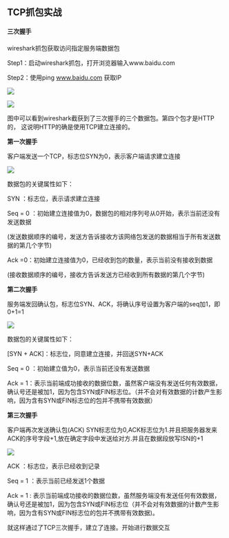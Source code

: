 ## TCP抓包实战
#### 三次握手

wireshark抓包获取访问指定服务端数据包

 Step1：启动wireshark抓包，打开浏览器输入www.baidu.com

Step2：使用ping www.baidu.com 获取IP

<img src="C:\Users\Admin\Desktop\工作\uds\学习\TCP抓包实战\ping.png" style="zoom:100%;" />



![](C:\Users\Admin\Desktop\工作\uds\学习\TCP抓包实战\http.png)

图中可以看到wireshark截获到了三次握手的三个数据包。第四个包才是HTTP的， 这说明HTTP的确是使用TCP建立连接的。

**第一次握手**

客户端发送一个TCP，标志位SYN为0，表示客户端请求建立连接

![](C:\Users\Admin\Desktop\工作\uds\学习\TCP抓包实战\第一次握手.png)

数据包的关键属性如下：

 SYN ：标志位，表示请求建立连接

 Seq = 0 ：初始建立连接值为0，数据包的相对序列号从0开始，表示当前还没有发送数据

​					 (发送数据顺序的编号，发送方告诉接收方该网络包发送的数据相当于所有发送数据的第几个字节) 

Ack =0：初始建立连接值为0，已经收到包的数量，表示当前没有接收到数据

​				(接收数据顺序的编号，接收方告诉发送方已经收到所有数据的第几个字节)

**第二次握手**

服务端发回确认包，标志位SYN、ACK，将确认序号设置为客户端的seq加1，即0+1=1

![](C:\Users\Admin\Desktop\工作\uds\学习\TCP抓包实战\第二次握手.png)

 数据包的关键属性如下：

[SYN + ACK]：标志位，同意建立连接，并回送SYN+ACK

 Seq = 0 ：初始建立值为0，表示当前还没有发送数据

 Ack = 1：表示当前端成功接收的数据位数，虽然客户端没有发送任何有效数据，确认号还是被加1，因为包含SYN或FIN标志位。（并不会对有效数据的计数产生影响，因为含有SYN或FIN标志位的包并不携带有效数据）

**第三次握手**

客户端再次发送确认包(ACK) SYN标志位为0,ACK标志位为1.并且把服务器发来ACK的序号字段+1,放在确定字段中发送给对方.并且在数据段放写ISN的+1

![](C:\Users\Admin\Desktop\工作\uds\学习\TCP抓包实战\第三次握手.png)

ACK ：标志位，表示已经收到记录

 Seq = 1 ：表示当前已经发送1个数据

 Ack = 1 : 表示当前端成功接收的数据位数，虽然服务端没有发送任何有效数据，确认号还是被加1，因为包含SYN或FIN标志位（并不会对有效数据的计数产生影响，因为含有SYN或FIN标志位的包并不携带有效数据)。

 就这样通过了TCP三次握手，建立了连接。开始进行数据交互

